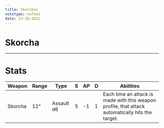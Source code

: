```yaml
---
title: Skorcha1
notetype: nofeed
date: 23-10-2021
---
```


# Skorcha

---

# Stats

| Weapon  | Range | Type       | S   | AP  | D   | Abilities                                                                                        |
| ------- | ----- | ---------- | --- | --- | --- | ------------------------------------------------------------------------------------------------ |
| Skorcha | 12"   | Assault d6 | 5   | -1  | 1   | Each time an attack is made with this weapon profile, that attack automatically hits the target. | 